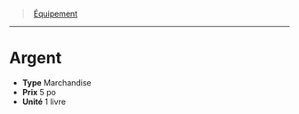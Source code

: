 ﻿---
!Equipment
Type: Marchandise
Price: 5 po
Unity: 1 livre
Id: equipment_hd.md#argent
ParentLink: equipment_hd.md#Équipement
Name: Argent
ParentName: Équipement
NameLevel: 1
Attributes: {}
---
> [Équipement](hd_equipment.md)

---

# Argent

- **Type** Marchandise
- **Prix** 5 po
- **Unité** 1 livre

